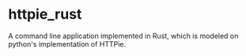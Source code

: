 # httpie_rust
A command line application implemented in Rust, which is modeled on python's implementation of HTTPie.
